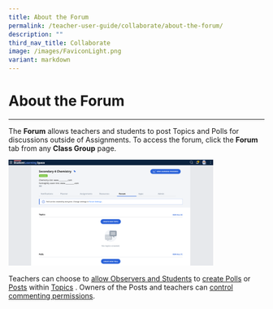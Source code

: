 ```yaml
---
title: About the Forum
permalink: /teacher-user-guide/collaborate/about-the-forum/
description: ""
third_nav_title: Collaborate
image: /images/FaviconLight.png
variant: markdown
---
```

<h1 id="about-the-forum">About the Forum</h1><hr>
<p>The <strong>Forum</strong> allows teachers and students to post Topics and Polls for discussions outside of Assignments. To access the forum, click the <strong>Forum</strong> tab from any <strong>Class Group</strong> page.</p>
<p><img alt="About the Forum" style="width: 80%;" src="/images/2Teacher/C-Forum.png"></p>
<p>Teachers can choose to <a target="_blank" href="/teacher-user-guide/collaborate/change-forum-settings/">allow Observers and Students</a> to <a target="_blank" href="/teacher-user-guide/collaborate/add-a-poll/">create Polls</a> or <a target="_blank" href="/teacher-user-guide/collaborate/post-and-comment-in-the-forum/"> Posts</a> within <a target="_blank" href="/teacher-user-guide/collaborate/add-a-topic/">Topics</a> . Owners of the Posts and teachers can <a target="_blank" href="/teacher-user-guide/collaborate/change-forum-settings/">control commenting permissions</a>.</p>